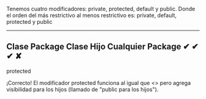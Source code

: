 
Tenemos cuatro modificadores: private, protected, default y public. Donde el orden del más restrictivo al menos restrictivo es: private, default, protected y public

--------------------------------
Clase	Package	Clase Hijo	Cualquier Package
✔    	✔       	✔         	✘
-----------------------------
protected

¡Correcto! El modificador protected funciona al igual que <<package private>> pero agrega visibilidad para los hijos (llamado de "public para los hijos").
